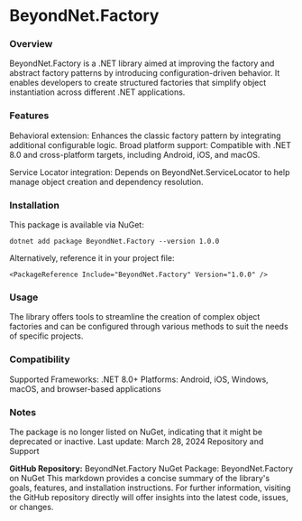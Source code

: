 # BeyondNet.Factory

### Overview
BeyondNet.Factory is a .NET library aimed at improving the factory and abstract factory patterns by introducing configuration-driven behavior. It enables developers to create structured factories that simplify object instantiation across different .NET applications.

### Features
Behavioral extension: Enhances the classic factory pattern by integrating additional configurable logic.
Broad platform support: Compatible with .NET 8.0 and cross-platform targets, including Android, iOS, and macOS.

Service Locator integration: Depends on BeyondNet.ServiceLocator to help manage object creation and dependency resolution.

### Installation
This package is available via NuGet:

`
dotnet add package BeyondNet.Factory --version 1.0.0
`

Alternatively, reference it in your project file:

`
<PackageReference Include="BeyondNet.Factory" Version="1.0.0" />
`

### Usage
The library offers tools to streamline the creation of complex object factories and can be configured through various methods to suit the needs of specific projects.

### Compatibility
Supported Frameworks: .NET 8.0+
Platforms: Android, iOS, Windows, macOS, and browser-based applications

### Notes
The package is no longer listed on NuGet, indicating that it might be deprecated or inactive.
Last update: March 28, 2024
Repository and Support

**GitHub Repository:** BeyondNet.Factory
NuGet Package: BeyondNet.Factory on NuGet
This markdown provides a concise summary of the library's goals, features, and installation instructions. For further information, visiting the GitHub repository directly will offer insights into the latest code, issues, or changes.
